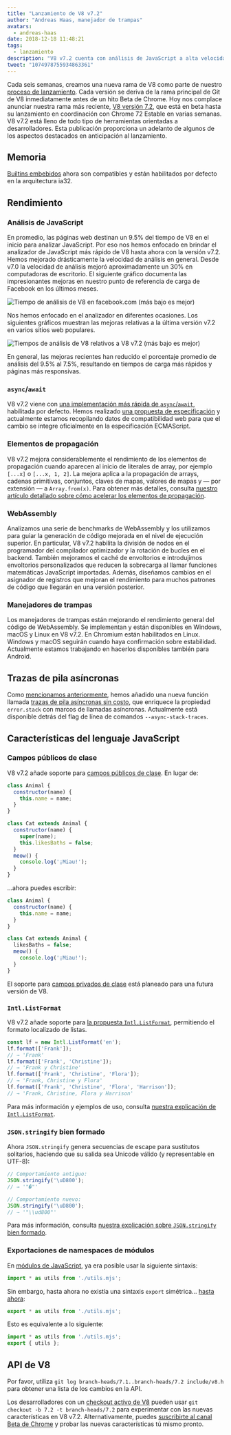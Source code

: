 ```yaml
---
title: "Lanzamiento de V8 v7.2"
author: "Andreas Haas, manejador de trampas"
avatars:
  - andreas-haas
date: 2018-12-18 11:48:21
tags:
  - lanzamiento
description: "V8 v7.2 cuenta con análisis de JavaScript a alta velocidad, `async-await` más rápido, reducción del consumo de memoria en ia32, campos públicos de clase y mucho más!"
tweet: "1074978755934863361"
---
```

Cada seis semanas, creamos una nueva rama de V8 como parte de nuestro [proceso de lanzamiento](/docs/release-process). Cada versión se deriva de la rama principal de Git de V8 inmediatamente antes de un hito Beta de Chrome. Hoy nos complace anunciar nuestra rama más reciente, [V8 versión 7.2](https://chromium.googlesource.com/v8/v8.git/+log/branch-heads/7.2), que está en beta hasta su lanzamiento en coordinación con Chrome 72 Estable en varias semanas. V8 v7.2 está lleno de todo tipo de herramientas orientadas a desarrolladores. Esta publicación proporciona un adelanto de algunos de los aspectos destacados en anticipación al lanzamiento.

<!--truncate-->
## Memoria

[Builtins embebidos](/blog/embedded-builtins) ahora son compatibles y están habilitados por defecto en la arquitectura ia32.

## Rendimiento

### Análisis de JavaScript

En promedio, las páginas web destinan un 9.5% del tiempo de V8 en el inicio para analizar JavaScript. Por eso nos hemos enfocado en brindar el analizador de JavaScript más rápido de V8 hasta ahora con la versión v7.2. Hemos mejorado drásticamente la velocidad de análisis en general. Desde v7.0 la velocidad de análisis mejoró aproximadamente un 30% en computadoras de escritorio. El siguiente gráfico documenta las impresionantes mejoras en nuestro punto de referencia de carga de Facebook en los últimos meses.

![Tiempo de análisis de V8 en facebook.com (más bajo es mejor)](/_img/v8-release-72/facebook-parse-time.png)

Nos hemos enfocado en el analizador en diferentes ocasiones. Los siguientes gráficos muestran las mejoras relativas a la última versión v7.2 en varios sitios web populares.

![Tiempos de análisis de V8 relativos a V8 v7.2 (más bajo es mejor)](/_img/v8-release-72/relative-parse-times.svg)

En general, las mejoras recientes han reducido el porcentaje promedio de análisis del 9.5% al 7.5%, resultando en tiempos de carga más rápidos y páginas más responsivas.

### `async`/`await`

V8 v7.2 viene con [una implementación más rápida de `async`/`await`](/blog/fast-async#await-under-the-hood), habilitada por defecto. Hemos realizado [una propuesta de especificación](https://github.com/tc39/ecma262/pull/1250) y actualmente estamos recopilando datos de compatibilidad web para que el cambio se integre oficialmente en la especificación ECMAScript.

### Elementos de propagación

V8 v7.2 mejora considerablemente el rendimiento de los elementos de propagación cuando aparecen al inicio de literales de array, por ejemplo `[...x]` o `[...x, 1, 2]`. La mejora aplica a la propagación de arrays, cadenas primitivas, conjuntos, claves de mapas, valores de mapas y — por extensión — a `Array.from(x)`. Para obtener más detalles, consulta [nuestro artículo detallado sobre cómo acelerar los elementos de propagación](/blog/spread-elements).

### WebAssembly

Analizamos una serie de benchmarks de WebAssembly y los utilizamos para guiar la generación de código mejorada en el nivel de ejecución superior. En particular, V8 v7.2 habilita la división de nodos en el programador del compilador optimizador y la rotación de bucles en el backend. También mejoramos el caché de envoltorios e introdujimos envoltorios personalizados que reducen la sobrecarga al llamar funciones matemáticas JavaScript importadas. Además, diseñamos cambios en el asignador de registros que mejoran el rendimiento para muchos patrones de código que llegarán en una versión posterior.

### Manejadores de trampas

Los manejadores de trampas están mejorando el rendimiento general del código de WebAssembly. Se implementan y están disponibles en Windows, macOS y Linux en V8 v7.2. En Chromium están habilitados en Linux. Windows y macOS seguirán cuando haya confirmación sobre estabilidad. Actualmente estamos trabajando en hacerlos disponibles también para Android.

## Trazas de pila asíncronas

Como [mencionamos anteriormente](/blog/fast-async#improved-developer-experience), hemos añadido una nueva función llamada [trazas de pila asíncronas sin costo](https://bit.ly/v8-zero-cost-async-stack-traces), que enriquece la propiedad `error.stack` con marcos de llamadas asíncronas. Actualmente está disponible detrás del flag de línea de comandos `--async-stack-traces`.

## Características del lenguaje JavaScript

### Campos públicos de clase

V8 v7.2 añade soporte para [campos públicos de clase](/features/class-fields). En lugar de:

```js
class Animal {
  constructor(name) {
    this.name = name;
  }
}

class Cat extends Animal {
  constructor(name) {
    super(name);
    this.likesBaths = false;
  }
  meow() {
    console.log('¡Miau!');
  }
}
```

…ahora puedes escribir:

```js
class Animal {
  constructor(name) {
    this.name = name;
  }
}

class Cat extends Animal {
  likesBaths = false;
  meow() {
    console.log('¡Miau!');
  }
}
```

El soporte para [campos privados de clase](/features/class-fields#private-class-fields) está planeado para una futura versión de V8.

### `Intl.ListFormat`

V8 v7.2 añade soporte para [la propuesta `Intl.ListFormat`](/features/intl-listformat), permitiendo el formato localizado de listas.

```js
const lf = new Intl.ListFormat('en');
lf.format(['Frank']);
// → 'Frank'
lf.format(['Frank', 'Christine']);
// → 'Frank y Christine'
lf.format(['Frank', 'Christine', 'Flora']);
// → 'Frank, Christine y Flora'
lf.format(['Frank', 'Christine', 'Flora', 'Harrison']);
// → 'Frank, Christine, Flora y Harrison'
```

Para más información y ejemplos de uso, consulta [nuestra explicación de `Intl.ListFormat`](/features/intl-listformat).

### `JSON.stringify` bien formado

Ahora `JSON.stringify` genera secuencias de escape para sustitutos solitarios, haciendo que su salida sea Unicode válido (y representable en UTF-8):

```js
// Comportamiento antiguo:
JSON.stringify('\uD800');
// → '"�"'

// Comportamiento nuevo:
JSON.stringify('\uD800');
// → '"\\ud800"'
```

Para más información, consulta [nuestra explicación sobre `JSON.stringify` bien formado](/features/well-formed-json-stringify).

### Exportaciones de namespaces de módulos

En [módulos de JavaScript](/features/modules), ya era posible usar la siguiente sintaxis:

```js
import * as utils from './utils.mjs';
```

Sin embargo, hasta ahora no existía una sintaxis `export` simétrica… [hasta ahora](/features/module-namespace-exports):

```js
export * as utils from './utils.mjs';
```

Esto es equivalente a lo siguiente:

```js
import * as utils from './utils.mjs';
export { utils };
```

## API de V8

Por favor, utiliza `git log branch-heads/7.1..branch-heads/7.2 include/v8.h` para obtener una lista de los cambios en la API.

Los desarrolladores con un [checkout activo de V8](/docs/source-code#using-git) pueden usar `git checkout -b 7.2 -t branch-heads/7.2` para experimentar con las nuevas características en V8 v7.2. Alternativamente, puedes [suscribirte al canal Beta de Chrome](https://www.google.com/chrome/browser/beta.html) y probar las nuevas características tú mismo pronto.
